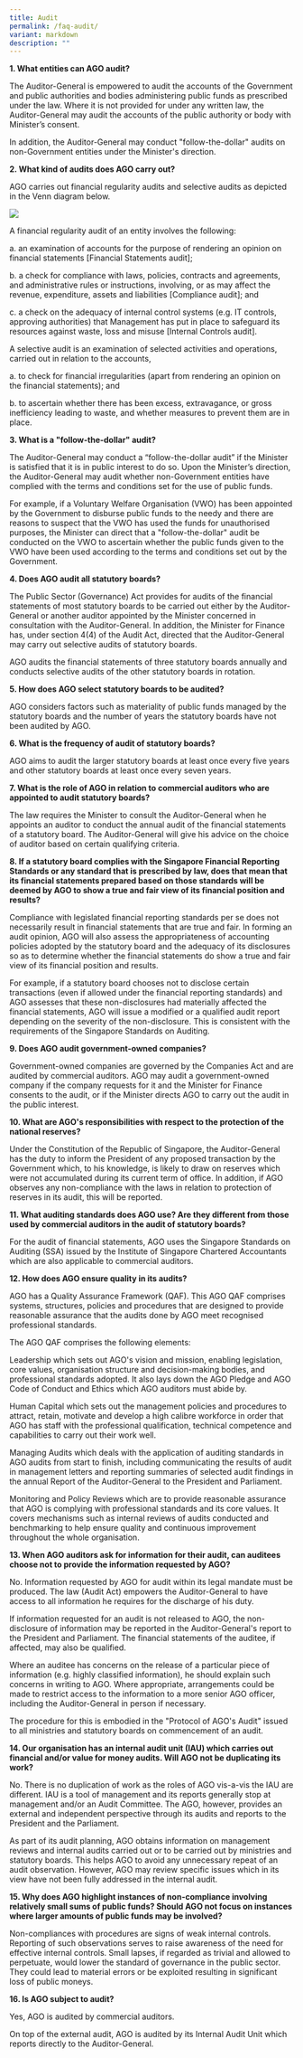 ```yaml
---
title: Audit
permalink: /faq-audit/
variant: markdown
description: ""
---
```

**1. What entities can AGO audit?**

The Auditor-General is empowered to audit the accounts of the Government and public authorities and bodies administering public funds as prescribed under the law. Where it is not provided for under any written law, the Auditor-General may audit the accounts of the public authority or body with Minister’s consent. 

In addition, the Auditor-General may conduct "follow-the-dollar" audits on non-Government entities under the Minister's direction. 

**2. What kind of audits does AGO carry out?**

AGO carries out financial regularity audits and selective audits as depicted in the Venn diagram below. 

![](/images/FAQVennDiagram.jpg)

A financial regularity audit of an entity involves the following:
 
a.    an examination of accounts for the purpose of rendering an opinion on financial statements [Financial Statements audit]; 

b.   a check for compliance with laws, policies, contracts and agreements, and administrative rules or instructions, involving, or as may affect the revenue, expenditure, assets and liabilities [Compliance audit]; and 

c.    a check on the adequacy of internal control systems (e.g. IT controls, approving authorities) that Management has put in place to safeguard its resources against waste, loss and misuse [Internal Controls audit]. 

A selective audit is an examination of selected activities and operations, carried out in relation to the accounts,   

a.    to check for financial irregularities (apart from rendering an opinion on the financial statements); and 

b.    to ascertain whether there has been excess, extravagance, or gross inefficiency leading to waste, and whether measures to prevent them are in place. 

**3. What is a "follow-the-dollar" audit?**

The Auditor-General may conduct a “follow-the-dollar audit” if the Minister is satisfied that it is in public interest to do so. Upon the Minister’s direction, the Auditor-General may audit whether non-Government entities have complied with the terms and conditions set for the use of public funds. 

For example, if a Voluntary Welfare Organisation (VWO) has been appointed by the Government to disburse public funds to the needy and there are reasons to suspect that the VWO has used the funds for unauthorised purposes, the Minister can direct that a "follow-the-dollar" audit be conducted on the VWO to ascertain whether the public funds given to the VWO have been used according to the terms and conditions set out by the Government.

**4. Does AGO audit all statutory boards?**

The Public Sector (Governance) Act provides for audits of the financial statements of most statutory boards to be carried out either by the Auditor-General or another auditor appointed by the Minister concerned in consultation with the Auditor-General. In addition, the Minister for Finance has, under section 4(4) of the Audit Act, directed that the Auditor-General may carry out selective audits of statutory boards.

AGO audits the financial statements of three statutory boards annually and conducts selective audits of the other statutory boards in rotation.

**5. How does AGO select statutory boards to be audited?**

AGO considers factors such as materiality of public funds managed by the statutory boards and the number of years the statutory boards have not been audited by AGO.

**6. What is the frequency of audit of statutory boards?**

AGO aims to audit the larger statutory boards at least once every five years and other statutory boards at least once every seven years.

**7. What is the role of AGO in relation to commercial auditors who are appointed to audit statutory boards?**

The law requires the Minister to consult the Auditor-General when he appoints an auditor to conduct the annual audit of the financial statements of a statutory board. The Auditor-General will give his advice on the choice of auditor based on certain qualifying criteria. 

**8. If a statutory board complies with the Singapore Financial Reporting Standards or any standard that is prescribed by law, does that mean that its financial statements prepared based on those standards will be deemed by AGO to show a true and fair view of its financial position and results?**

Compliance with legislated financial reporting standards per se does not necessarily result in financial statements that are true and fair. In forming an audit opinion, AGO will also assess the appropriateness of accounting policies adopted by the statutory board and the adequacy of its disclosures so as to determine whether the financial statements do show a true and fair view of its financial position and results.

For example, if a statutory board chooses not to disclose certain transactions (even if allowed under the financial reporting standards) and AGO assesses that these non-disclosures had materially affected the financial statements, AGO will issue a modified or a qualified audit report depending on the severity of the non-disclosure. This is consistent with the requirements of the Singapore Standards on Auditing.

**9. Does AGO audit government-owned companies?**

Government-owned companies are governed by the Companies Act and are audited by commercial auditors. AGO may audit a government-owned company if the company requests for it and the Minister for Finance consents to the audit, or if the Minister directs AGO to carry out the audit in the public interest.

**10. What are AGO's responsibilities with respect to the protection of the national reserves?**

Under the Constitution of the Republic of Singapore, the Auditor-General has the duty to inform the President of any proposed transaction by the Government which, to his knowledge, is likely to draw on reserves which were not accumulated during its current term of office. In addition, if AGO observes any non-compliance with the laws in relation to protection of reserves in its audit, this will be reported.

**11. What auditing standards does AGO use? Are they different from those used by commercial auditors in the audit of statutory boards?**

For the audit of financial statements, AGO uses the Singapore Standards on Auditing (SSA) issued by the Institute of Singapore Chartered Accountants which are also applicable to commercial auditors.

**12. How does AGO ensure quality in its audits?**

AGO has a Quality Assurance Framework (QAF). This AGO QAF comprises systems, structures, policies and procedures that are designed to provide reasonable assurance that the audits done by AGO meet recognised professional standards.

The AGO QAF comprises the following elements:

Leadership which sets out AGO's vision and mission, enabling legislation, core values, organisation structure and decision-making bodies, and professional standards adopted. It also lays down the AGO Pledge and AGO Code of Conduct and Ethics which AGO auditors must abide by.

Human Capital which sets out the management policies and procedures to attract, retain, motivate and develop a high calibre workforce in order that AGO has staff with the professional qualification, technical competence and capabilities to carry out their work well.

Managing Audits which deals with the application of auditing standards in AGO audits from start to finish, including communicating the results of audit in management letters and reporting summaries of selected audit findings in the annual Report of the Auditor-General to the President and Parliament.

Monitoring and Policy Reviews which are to provide reasonable assurance that AGO is complying with professional standards and its core values. It covers mechanisms such as internal reviews of audits conducted and benchmarking to help ensure quality and continuous improvement throughout the whole organisation.

**13. When AGO auditors ask for information for their audit, can auditees choose not to provide the information requested by AGO?**

No. Information requested by AGO for audit within its legal mandate must be produced. The law (Audit Act) empowers the Auditor-General to have access to all information he requires for the discharge of his duty.

If information requested for an audit is not released to AGO, the non-disclosure of information may be reported in the Auditor-General's report to the President and Parliament. The financial statements of the auditee, if affected, may also be qualified.

Where an auditee has concerns on the release of a particular piece of information (e.g. highly classified information), he should explain such concerns in writing to AGO. Where appropriate, arrangements could be made to restrict access to the information to a more senior AGO officer, including the Auditor-General in person if necessary.

The procedure for this is embodied in the "Protocol of AGO's Audit" issued to all ministries and statutory boards on commencement of an audit.

**14. Our organisation has an internal audit unit (IAU) which carries out financial and/or value for money audits. Will AGO not be duplicating its work?**

No. There is no duplication of work as the roles of AGO vis-a-vis the IAU are different. IAU is a tool of management and its reports generally stop at management and/or an Audit Committee. The AGO, however, provides an external and independent perspective through its audits and reports to the President and the Parliament.

As part of its audit planning, AGO obtains information on management reviews and internal audits carried out or to be carried out by ministries and statutory boards. This helps AGO to avoid any unnecessary repeat of an audit observation. However, AGO may review specific issues which in its view have not been fully addressed in the internal audit.

**15. Why does AGO highlight instances of non-compliance involving relatively small sums of public funds? Should AGO not focus on instances where larger amounts of public funds may be involved?**

Non-compliances with procedures are signs of weak internal controls. Reporting of such observations serves to raise awareness of the need for effective internal controls. Small lapses, if regarded as trivial and allowed to perpetuate, would lower the standard of governance in the public sector. They could lead to material errors or be exploited resulting in significant loss of public moneys.

**16. Is AGO subject to audit?**

Yes, AGO is audited by commercial auditors. 

On top of the external audit, AGO is audited by its Internal Audit Unit which reports directly to the Auditor-General.